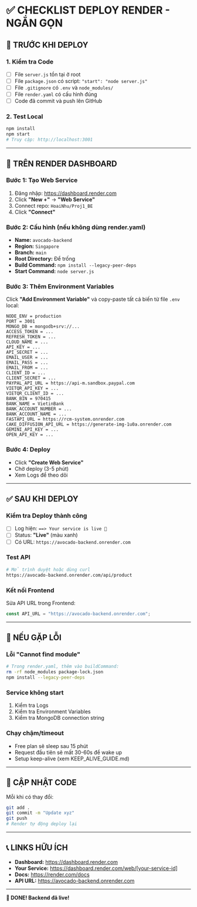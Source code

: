 # ✅ CHECKLIST DEPLOY RENDER - NGẮN GỌN

## 📝 TRƯỚC KHI DEPLOY

### 1. Kiểm tra Code

- [ ] File `server.js` tồn tại ở root
- [ ] File `package.json` có script: `"start": "node server.js"`
- [ ] File `.gitignore` có `.env` và `node_modules/`
- [ ] File `render.yaml` có cấu hình đúng
- [ ] Code đã commit và push lên GitHub

### 2. Test Local

```bash
npm install
npm start
# Truy cập: http://localhost:3001
```

---

## 🚀 TRÊN RENDER DASHBOARD

### Bước 1: Tạo Web Service

1. Đăng nhập: https://dashboard.render.com
2. Click **"New +"** → **"Web Service"**
3. Connect repo: `HoaiNhu/Proj1_BE`
4. Click **"Connect"**

### Bước 2: Cấu hình (nếu không dùng render.yaml)

- **Name:** `avocado-backend`
- **Region:** `Singapore`
- **Branch:** `main`
- **Root Directory:** Để trống
- **Build Command:** `npm install --legacy-peer-deps`
- **Start Command:** `node server.js`

### Bước 3: Thêm Environment Variables

Click **"Add Environment Variable"** và copy-paste tất cả biến từ file `.env` local:

```
NODE_ENV = production
PORT = 3001
MONGO_DB = mongodb+srv://...
ACCESS_TOKEN = ...
REFRESH_TOKEN = ...
CLOUD_NAME = ...
API_KEY = ...
API_SECRET = ...
EMAIL_USER = ...
EMAIL_PASS = ...
EMAIL_FROM = ...
CLIENT_ID = ...
CLIENT_SECRET = ...
PAYPAL_API_URL = https://api-m.sandbox.paypal.com
VIETQR_API_KEY = ...
VIETQR_CLIENT_ID = ...
BANK_BIN = 970415
BANK_NAME = VietinBank
BANK_ACCOUNT_NUMBER = ...
BANK_ACCOUNT_NAME = ...
FASTAPI_URL = https://rcm-system.onrender.com
CAKE_DIFFUSION_API_URL = https://generate-img-1u0a.onrender.com
GEMINI_API_KEY = ...
OPEN_API_KEY = ...
```

### Bước 4: Deploy

- Click **"Create Web Service"**
- Chờ deploy (3-5 phút)
- Xem Logs để theo dõi

---

## ✅ SAU KHI DEPLOY

### Kiểm tra Deploy thành công

- [ ] Log hiện: `==> Your service is live 🎉`
- [ ] Status: **"Live"** (màu xanh)
- [ ] Có URL: `https://avocado-backend.onrender.com`

### Test API

```bash
# Mở trình duyệt hoặc dùng curl
https://avocado-backend.onrender.com/api/product
```

### Kết nối Frontend

Sửa API URL trong Frontend:

```javascript
const API_URL = "https://avocado-backend.onrender.com";
```

---

## 🐛 NẾU GẶP LỖI

### Lỗi "Cannot find module"

```bash
# Trong render.yaml, thêm vào buildCommand:
rm -rf node_modules package-lock.json
npm install --legacy-peer-deps
```

### Service không start

1. Kiểm tra Logs
2. Kiểm tra Environment Variables
3. Kiểm tra MongoDB connection string

### Chạy chậm/timeout

- Free plan sẽ sleep sau 15 phút
- Request đầu tiên sẽ mất 30-60s để wake up
- Setup keep-alive (xem KEEP_ALIVE_GUIDE.md)

---

## 🔄 CẬP NHẬT CODE

Mỗi khi có thay đổi:

```bash
git add .
git commit -m "Update xyz"
git push
# Render tự động deploy lại
```

---

## 📞 LINKS HỮU ÍCH

- **Dashboard:** https://dashboard.render.com
- **Your Service:** https://dashboard.render.com/web/[your-service-id]
- **Docs:** https://render.com/docs
- **API URL:** https://avocado-backend.onrender.com

---

**🎉 DONE! Backend đã live!**

